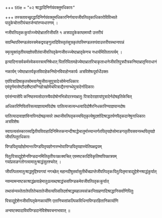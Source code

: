 +++
title = "०२ श्राद्धादिनिर्णयंवक्तुमधिकारः"

+++
तस्त्रतावच्छ्राद्धादिनिर्णयंवक्तुमधिकारनिर्णयायजीवत्पितृकाधिकारोविविच्यते पादुकेचोत्तरीयंचतर्जन्यांरुप्यधारणम् ।

नजीवत्पितृकःकुर्याज्ज्येष्ठेभ्रातरिजीवति १ अत्रपादुकेकाष्ठमय्यौ उत्तरीयं

सग्रन्थिपरिमण्डलंवस्त्रमेकद्वयङ्‌गुलादिविस्तृतंसूत्रकृतंपरिमण्डलरुपंवाउत्तरीयस्थानापन्नं

स्मृत्युक्तंतृतीययज्ञोपवीतंवाजीवत्पितृकेणजीवज्ज्येष्ठभ्रातृकेणच नधार्यमितितात्पर्यम् ।

इत्यादिनासर्वकर्मस्वेकवस्त्रत्वनिषेधात् पितरिपितामहेज्येष्ठभ्रातरिचाकृताधानेजीवतिपुत्रपौत्रकनिष्ठभ्रातृभिराधानं

नकार्यम् ज्येष्ठभ्रातर्यकृतविवाहेकनिष्ठेनविवाहोनकार्यः अत्रविशेषःपूर्वार्धेउक्तः

एवंपित्रादिष्वकृतसोमयागेषुजीवत्सुपुत्रादेःसोमेनाधिकारः एवंपूर्णमासेष्टौदर्शेष्टावग्निहोत्रहोमेचपित्राद्यैरनाग्ब्धेपुत्रादेर्नादिकारः

एवंसंन्यासेपि कनिष्ठस्यसोदरस्यैवदोषोनभिन्नोदरस्यभ्रातुः पित्रादेराज्ञायांपुत्रादेर्नदोष‍इतिकेचित्‌

अधिकारिणिपितरिसत्याज्ञायामपिदोषः पातित्यजात्यन्धत्वादिदोषैरनिधकारिण्याज्ञयानदोषः

पातित्यादावाज्ञांविनापिनदोषइत्यपरे तथाजीवत्पितृकस्यपितृकृत्येषुदर्शादिश्राद्धतर्पणपैतृकदानेषुनाधिकारः अत्रविशेषः

स्वापत्यसंस्कारस्वद्वितीयविवाहादिनिमित्तकनान्दीश्राद्धेचातुर्मास्यान्तर्गतपितृयज्ञेसोमाङगतृतीयसवनस्थपितृयज्ञेजीवत्पितुरधिकारः

पिण्डपितृयज्ञेहोमान्तःपिण्डपितृयज्ञोनारम्भोवापिण्डपितृयज्ञस्येतिपक्षद्वयम्

पितुःपित्राद्युद्देशेनपिण्डदानमितितृतीयःपक्षःक्वचित् एवमष्टकादिविकृतिष्वपिपक्षत्रयम् गयांप्रसङगतोगत्वामातुःश्राद्धंसुतश्चरेत् ।

जीवत्पितामातुःश्राद्धमुद्दिश्यगयां नगच्छेत् महानदीषुसर्वासुतीर्थेचप्राप्तेजीवत्पितृकःपितुःपितृमात्राद्युद्देशेनश्राद्धंकुर्यात्

नवम्यामन्वष्टकाश्राद्धंक्षयाहेमातुःप्रत्यब्दश्राद्धंचसपिण्डकमेवजीवत्पितृकःकुर्यात्

तथासंन्यस्तेतातेपतितेचतातेजीवत्यपिसतिदर्शश्राद्धमहालयसंक्रान्तिग्रहणादिश्राद्धानिसर्वाणिपितुः

पित्राद्युद्देशेनजीवत्पितृकेणकार्याणि एतानिचसांकल्पिकविधिनापिण्डरहितानिकार्याणि

अन्वष्टक्यादाविवपिण्डदानेविशेषवचनाभावात् ॥
